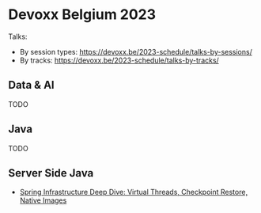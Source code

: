 # Devoxx Belgium 2023
Talks:
* By session types: https://devoxx.be/2023-schedule/talks-by-sessions/
* By tracks: https://devoxx.be/2023-schedule/talks-by-tracks/

## Data & AI
TODO
## Java
TODO
## Server Side Java
* [Spring Infrastructure Deep Dive: Virtual Threads, Checkpoint Restore, Native Images](https://github.com/ebd622/docs/tree/main/devoxx_be_2023/Server_Side_Java#spring-infrastructure-deep-dive-virtual-threads-checkpoint-restore-native-images)



